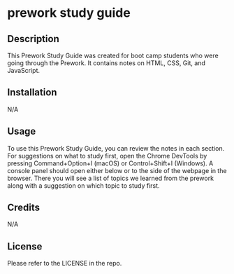 # prework study guide
## Description

This Prework Study Guide was created for boot camp students who were going through the Prework. It contains notes on HTML, CSS, Git, and JavaScript.

## Installation

N/A

## Usage

To use this Prework Study Guide, you can review the notes in each section. For suggestions on what to study first, open the Chrome DevTools by pressing Command+Option+I (macOS) or Control+Shift+I (Windows). A console panel should open either below or to the side of the webpage in the browser. There you will see a list of topics we learned from the prework along with a suggestion on which topic to study first.

## Credits

N/A

## License

Please refer to the LICENSE in the repo.